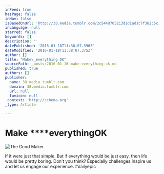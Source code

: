 ```yaml
---
inFeed: true
hasPage: false
inNav: false
isBasedOnUrl: 'http://38.media.tumblr.com/2c5448705213d1d1ad1c7f362c5c1f86/tumblr_nx60xhHAD61r24iv3o1_500.gif'
inLanguage: null
starred: false
keywords: []
description: ''
datePublished: '2016-01-18T11:38:07.596Z'
dateModified: '2016-01-18T11:38:07.375Z'
author: []
title: "Make\_everything OK"
sourcePath: _posts/2016-01-16-make-everything-ok.md
published: true
authors: []
publisher:
  name: 38.media.tumblr.com
  domain: 38.media.tumblr.com
  url: null
  favicon: null
_context: 'http://schema.org'
_type: Article

---
```

# Make ****everything**OK**
![The Good Maker](https://s3-us-west-2.amazonaws.com/the-grid-img/p/0e55a630ba0443ff627c0701026d42c792b59731.gif)

If it were just that simple. But if everything would be just easy, then life would be pretty boring. Don't you think? Especially challenges inspire us and let us engage our experience. \#dailyepic